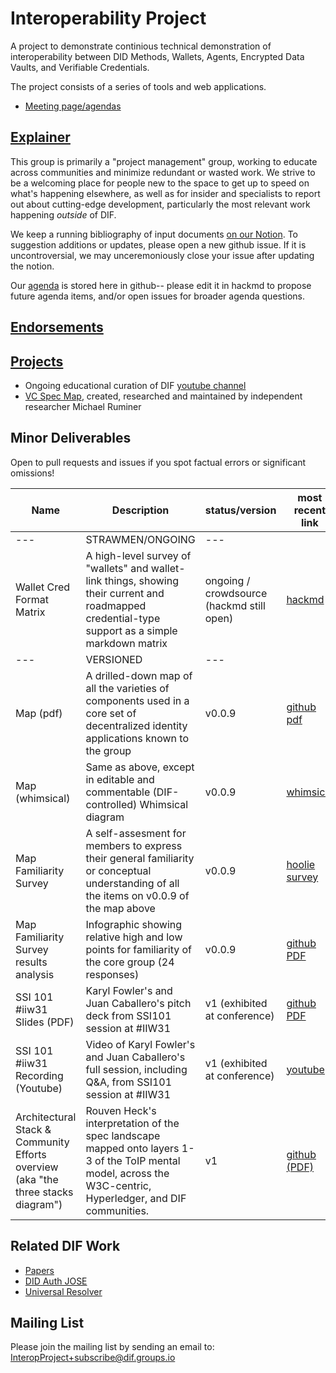 # Interoperability Project

A project to demonstrate continious technical demonstration of interoperability between DID Methods, Wallets, Agents, Encrypted Data Vaults, and Verifiable Credentials.

The project consists of a series of tools and web applications.

- [Meeting page/agendas](https://github.com/decentralized-identity/interoperability/blob/master/agenda.md)

## [Explainer](./docs/explainer.md)

This group is primarily a "project management" group, working to educate across communities and minimize redundant or wasted work. We strive to be a welcoming place for people new to the space to get up to speed on what's happening elsewhere, as well as for insider and specialists to report out about cutting-edge development, particularly the most relevant work happening *outside* of DIF.

We keep a running bibliography of input documents [on our Notion](https://www.notion.so/dif/be6763341a014d248f655aea187d7890?v=c9ac48a07f3d411c9a1bea32b55f7e76). To suggestion additions or updates, please open a new github issue. If it is uncontroversial, we may unceremoniously close your issue after updating the notion.

Our [agenda](agenda.md) is stored here in github-- please edit it in hackmd to propose future agenda items, and/or open issues for broader agenda questions.

## [Endorsements](./docs/endorsements.md)

## [Projects](./projects)

- Ongoing educational curation of DIF [youtube channel](https://studio.youtube.com/channel/UCicZIzvOXOyij0A6jlA7nxQ?c=UCicZIzvOXOyij0A6jlA7nxQ)
- [VC Spec Map](https://github.com/decentralized-identity/vc-spec-map), created, researched and maintained by independent researcher Michael Ruminer

## Minor Deliverables

Open to pull requests and issues if you spot factual errors or significant omissions!

| Name | Description | status/version | most recent link | date | 
|---|---|---|---|---|
|---|STRAWMEN/ONGOING|---|
|Wallet Cred Format Matrix| A high-level survey of "wallets" and wallet-link things, showing their current and roadmapped credential-type support as a simple markdown matrix | ongoing / crowdsource (hackmd still open)| [hackmd](https://hackmd.io/t1cotiReTXCnkpDG8k2tVA) | oct 24 2020 |
|---|VERSIONED|---|
|Map (pdf)| A drilled-down map of all the varieties of components used in a core set of decentralized identity applications known to the group|v0.0.9|[github pdf](https://github.com/decentralized-identity/decentralized-identity.github.io/blob/master/assets/crosscommunity-architecture-survey-oct-2020.pdf)| oct 24 2020|
|Map (whimsical)|Same as above, except in editable and commentable (DIF-controlled) Whimsical diagram|v0.0.9|[whimsical](https://whimsical.com/CUhk3dT4RUZvGa4Lt7rNvD)|sept 2020|
|Map Familiarity Survey| A self-assesment for members to express their general familiarity or conceptual understanding of all the items on v0.0.9 of the map above|v0.0.9|[hoolie survey]((https://docs.google.com/forms/d/1ohv_40BFVXc9uVfESJawu9O0UrXxfI60j_QkBYjukUg/edit?usp=drive_web))|Oct 2020|
|Map Familiarity Survey results analysis| Infographic showing relative high and low points for familiarity of the core group (24 responses)|v0.0.9|[github PDF](https://github.com/decentralized-identity/decentralized-identity.github.io/blob/master/assets/crosscommunity-architecture-familiarity-survey-result-oct-2020.pdf)|Oct 2020|  
|SSI 101 #iiw31 Slides (PDF)| Karyl Fowler's and Juan Caballero's pitch deck from SSI101 session at #IIW31| v1 (exhibited at conference)| [github PDF](https://github.com/decentralized-identity/decentralized-identity.github.io/blob/master/assets/knowledge-base--october-2020.pdf)| oct 24 2020 |
|SSI 101 #iiw31 Recording (Youtube)| Video of Karyl Fowler's and Juan Caballero's full session, including Q&A, from SSI101 session at #IIW31| v1 (exhibited at conference)| [youtube](https://youtu.be/DaM0UtQTLCs)| oct 24 2020 |
|Architectural Stack & Community Efforts overview (aka "the three stacks diagram")| Rouven Heck's interpretation of the spec landscape mapped onto layers 1-3 of the ToIP mental model, across the W3C-centric, Hyperledger, and DIF communities. |v1| [github (PDF)](https://github.com/decentralized-identity/decentralized-identity.github.io/blob/master/assets/ssi-architectural-stack--and--community-efforts-overview.pdf)|Sept 2020|


## Related DIF Work

- [Papers](https://github.com/decentralized-identity/papers)
- [DID Auth JOSE](https://github.com/decentralized-identity/did-auth-jose)
- [Universal Resolver](https://github.com/decentralized-identity/universal-resolver)

## Mailing List

Please join the mailing list by sending an email to: InteropProject+subscribe@dif.groups.io
